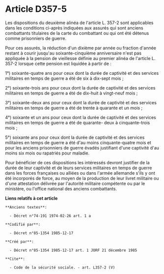 # Article D357-5

Les dispositions du deuxième alinéa de l'article L. 357-2 sont applicables dans les conditions ci-après indiquées aux assurés
qui sont anciens combattants titulaires de la carte du combattant ou qui ont été détenus comme prisonniers de guerre.

Pour ces assurés, la réduction d'un dixième par année ou fraction d'année restant à courir jusqu'au soixante-cinquième
anniversaire n'est pas appliquée à la pension de vieillesse définie au premier alinéa de l'article L. 357-2 lorsque cette
pension est liquidée à partir de :

1°) soixante-quatre ans pour ceux dont la durée de captivité et des services militaires en temps de guerre a été de six à
dix-sept mois ;

2°) soixante-trois ans pour ceux dont la durée de captivité et des services militaires en temps de guerre a été de dix-huit à
vingt-neuf mois ;

3°) soixante-deux ans pour ceux dont la durée de captivité et des services militaires en temps de guerre a été de trente à
quarante et un mois ;

4°) soixante et un ans pour ceux dont la durée de captivité et des services militaires en temps de guerre a été de quarante-
deux à cinquante-trois mois ;

5°) soixante ans pour ceux dont la durée de captivité et des services militaires en temps de guerre a été d'au moins
cinquante-quatre mois et pour les anciens prisonniers de guerre évadés justifiant d'une captivité d'au moins six mois ou
rapatriés pour maladie.

Pour bénéficier de ces dispositions les intéressés devront justifier de la durée de leur captivité et de leurs services
militaires en temps de guerre dans les forces françaises ou alliées ou dans l'armée allemande s'ils y ont été incorporés de
force, au moyen de la production de leur livret militaire ou d'une attestation délivrée par l'autorité militaire compétente
ou par le ministère, ou l'office national des anciens combattants.

**Liens relatifs à cet article**

	**Anciens textes**:

	  - Décret n°74-191 1974-02-26 art. 1 a

	**Codifié par**:

	  - Décret n°85-1354 1985-12-17

	**Créé par**:

	  - Décret n°85-1354 1985-12-17 art. 1 JORF 21 décembre 1985

	**Cite**:

	  - Code de la sécurité sociale. - art. L357-2 (V)

